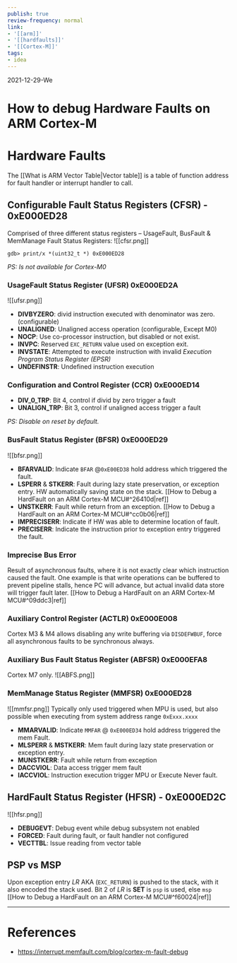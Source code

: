 ```yaml
---
publish: true
review-frequency: normal
link:
- '[[arm]]'
- '[[hardfaults]]'
- '[[Cortex-M]]'
tags:
- idea
---
```

2021-12-29-We

# How to debug Hardware Faults on ARM Cortex-M

# Hardware Faults
The [[What is ARM Vector Table|Vector table]] is a table of function address for fault handler or interrupt handler to call.

## Configurable Fault Status Registers (CFSR) - 0xE000ED28

Comprised of three different status registers – UsageFault, BusFault & MemManage Fault Status Registers:
![[cfsr.png]]

`gdb> print/x *(uint32_t *) 0xE000ED28`

*PS: Is not available for Cortex-M0*

### UsageFault Status Register (UFSR) 0xE000ED2A
![[ufsr.png]]
- **DIVBYZERO**: divid instruction executed with denominator was zero. (configurable)
- **UNALIGNED**: Unaligned access operation (configurable, Except M0)
- **NOCP**: Use co-processor instruction, but disabled or not exist.
- **INVPC**: Reserved `EXC_RETURN` value used on exception exit.
- **INVSTATE**: Attempted to execute instruction with invalid *Execution Program Status Register (EPSR)* 
- **UNDEFINSTR**: Undefined instruction execution

### Configuration and Control Register (CCR) 0xE000ED14
- **DIV_0_TRP**: Bit 4, control if divid by zero trigger a fault
- **UNALIGN_TRP**: Bit 3, control if unaligned access trigger a fault

*PS: Disable on reset by default.*

### BusFault Status Register (BFSR) 0xE000ED29
![[bfsr.png]]
- **BFARVALID**: Indicate `BFAR` @`0xE00ED38` hold address which triggered the fault.
- **LSPERR** & **STKERR**: Fault during lazy state preservation, or exception entry. HW automatically saving state on the stack. [[How to Debug a HardFault on an ARM Cortex-M MCU#^26410d|ref]]
- **UNSTKERR**: Fault while return from an exception. [[How to Debug a HardFault on an ARM Cortex-M MCU#^cc0b06|ref]]
- **IMPRECISERR**: Indicate if HW was able to determine location of fault.
- **PRECISERR**: Indicate the instruction prior to exception entry triggered the fault.

### Imprecise Bus Error
Result of asynchronous faults, where it is not exactly clear which instruction caused the fault.
One example is that write operations can be buffered to prevent pipeline stalls, hence PC will advance, but actual invalid data store will trigger fault later.
[[How to Debug a HardFault on an ARM Cortex-M MCU#^09ddc3|ref]]

### Auxiliary Control Register (ACTLR) 0xE000E008
Cortex M3 & M4 allows disabling any write buffering via `DISDEFWBUF`, force all asynchronous faults to be synchronous always. 

### Auxiliary Bus Fault Status Register (ABFSR) 0xE000EFA8
Cortex M7 only.
![[ABFS.png]]

### MemManage Status Register (MMFSR) 0xE000ED28
![[mmfsr.png]]
Typically only used triggered when MPU is used, but also possible when executing from system address range `0xExxx.xxxx`

- **MMARVALID**: Indicate `MMFAR` @ `0xE000ED34` hold address triggered the mem Fault.
- **MLSPERR** & **MSTKERR**: Mem fault during lazy state preservation or exception entry.
- **MUNSTKERR**: Fault while return from exception
- **DACCVIOL**: Data access trigger mem fault
- **IACCVIOL**: Instruction execution trigger MPU or Execute Never fault.

## HardFault Status Register (HFSR) - 0xE000ED2C
![[hfsr.png]]
- **DEBUGEVT**: Debug event while debug subsystem not enabled
- **FORCED**: Fault during fault, or fault handler not configured
- **VECTTBL**: Issue reading from vector table

## PSP vs MSP
Upon exception entry *LR* AKA (`EXC_RETURN`) is pushed to the stack, with it also encoded the stack used.
Bit 2 of *LR*  is **SET** is `psp` is used, else `msp`
[[How to Debug a HardFault on an ARM Cortex-M MCU#^f60024|ref]]

---
# References
- https://interrupt.memfault.com/blog/cortex-m-fault-debug